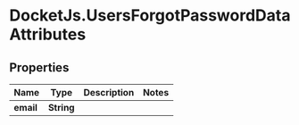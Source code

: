# DocketJs.UsersForgotPasswordDataAttributes

## Properties

Name | Type | Description | Notes
------------ | ------------- | ------------- | -------------
**email** | **String** |  | 


